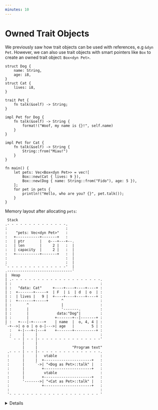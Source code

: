 ```yaml
---
minutes: 10
---
```


# Owned Trait Objects

We previously saw how trait objects can be used with references, e.g `&dyn Pet`.
However, we can also use trait objects with smart pointers like `Box` to create
an owned trait object: `Box<dyn Pet>`.

```rust,editable
struct Dog {
    name: String,
    age: i8,
}
struct Cat {
    lives: i8,
}

trait Pet {
    fn talk(&self) -> String;
}

impl Pet for Dog {
    fn talk(&self) -> String {
        format!("Woof, my name is {}!", self.name)
    }
}

impl Pet for Cat {
    fn talk(&self) -> String {
        String::from("Miau!")
    }
}

fn main() {
    let pets: Vec<Box<dyn Pet>> = vec![
        Box::new(Cat { lives: 9 }),
        Box::new(Dog { name: String::from("Fido"), age: 5 }),
    ];
    for pet in pets {
        println!("Hello, who are you? {}", pet.talk());
    }
}
```

Memory layout after allocating `pets`:

```bob
 Stack
.- - - - - - - - - - - - - -.
:                           :
:    "pets: Vec<dyn Pet>"   :
:   +-----------+-------+   :
:   | ptr       |   o---+---+--.
:   | len       |     2 |   :  |
:   | capacity  |     2 |   :  |
:   +-----------+-------+   :  |
:                           :  |
:                           :  |
`- - - - - - - - - - - - - -'  |
.------------------------------'
|  Heap
| .- - - - - - - - - - - - - - - - - - - - -.
| :                                         :
| :   "data: Cat"     +----+----+----+----+ :
| :  +-------+-----+  | F  | i  | d  | o  | :
| :  | lives |   9 |  +----+----+----+----+ :
| :  +-------+-----+      ^                 :
| :       ^               |                 :
| :       |               '-------.         :
| :       |             data:"Dog"|         :
| :       |            +-------+--|-------+ :
| :   +---|-+-----+    | name  |  o, 4, 4 | :
`-+-->| o o | o o-|--->| age   |        5 | :
  :   +-|---+-|---+    +-------+----------+ :
  :     |     |                             :
  ` - - | - - |- - - - - - - - - - - - - - -'
        |     |
        |     |                "Program text"
 .- - - | - - |- - - - - - - - - - - - - - -.
 :      |     |   vtable                    :
 :      |     |  +----------------------+   :
 :      |     `->| "<Dog as Pet>::talk" |   :
 :      |        +----------------------+   :
 :      |         vtable                    :
 :      |        +----------------------+   :
 :      '------->| "<Cat as Pet>::talk" |   :
 :               +----------------------+   :
 :                                          :
 '- - - - - - - - - - - - - - - - - - - - - '
```

<details>

- Types that implement a given trait may be of different sizes. This makes it
  impossible to have things like `Vec<dyn Pet>` in the example above.
- `dyn Pet` is a way to tell the compiler about a dynamically sized type that
  implements `Pet`.
- In the example, `pets` is allocated on the stack and the vector data is on the
  heap. The two vector elements are _fat pointers_:
  - A fat pointer is a double-width pointer. It has two components: a pointer to
    the actual object and a pointer to the [virtual method table] (vtable) for
    the `Pet` implementation of that particular object.
  - The data for the `Dog` named Fido is the `name` and `age` fields. The `Cat`
    has a `lives` field.
- Compare these outputs in the above example:
  ```rust,ignore
  println!("{} {}", std::mem::size_of::<Dog>(), std::mem::size_of::<Cat>());
  println!("{} {}", std::mem::size_of::<&Dog>(), std::mem::size_of::<&Cat>());
  println!("{}", std::mem::size_of::<&dyn Pet>());
  println!("{}", std::mem::size_of::<Box<dyn Pet>>());
  ```

[virtual method table]: https://en.wikipedia.org/wiki/Virtual_method_table

</details>
